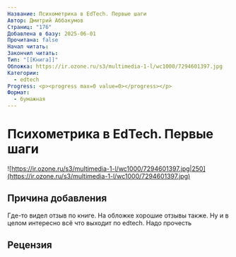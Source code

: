 ```yaml
---
Название: Психометрика в EdTech. Первые шаги
Автор: Дмитрий Аббакумов
Страниц: "176"
Добавлена в базу: 2025-06-01
Прочитана: false
Начал читать: 
Закончил читать: 
Тип: "[[Книга]]"
Обложка: https://ir.ozone.ru/s3/multimedia-1-l/wc1000/7294601397.jpg
Категории:
  - edtech
Progress: <p><progress max=0 value=0></progress></p>
Формат:
  - бумажная
---
```

# Психометрика в EdTech. Первые шаги

![https://ir.ozone.ru/s3/multimedia-1-l/wc1000/7294601397.jpg|250](https://ir.ozone.ru/s3/multimedia-1-l/wc1000/7294601397.jpg)

## Причина добавления

Где-то видел отзыв по книге. На обложке хорошие отзывы также. Ну и в целом интересно всё что выходит по edtech. Надо прочесть
## Рецензия
